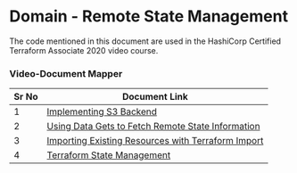 # Domain - Remote State Management

The code mentioned in this document are used in the HashiCorp Certified Terraform Associate 2020 video course.


### Video-Document Mapper

| Sr No | Document Link |
| ------ | ------ |
| 1 | [Implementing S3 Backend][PlDa] |
| 2 | [Using Data Gets to Fetch Remote State Information][PlDb] |
| 3 | [Importing Existing Resources with Terraform Import][PlDc] |
| 4 | [Terraform State Management][PlDd] |



   [PlDa]: <https://github.com/zealvora/terraform-beginner-to-advanced-resource/tree/master/Section%205%20-%20Remote%20State%20Management/kplabs-remote-backend>
   [PlDb]: <https://github.com/zealvora/terraform-beginner-to-advanced-resource/tree/master/Section%205%20-%20Remote%20State%20Management/terraform-multistate>
   [PlDc]: <https://github.com/zealvora/terraform-beginner-to-advanced-resource/blob/master/Section%205%20-%20Remote%20State%20Management/tf-import.md>
   [PlDd]: <https://github.com/zealvora/terraform-beginner-to-advanced-resource/blob/master/Section%205%20-%20Remote%20State%20Management/state-management.tf>
